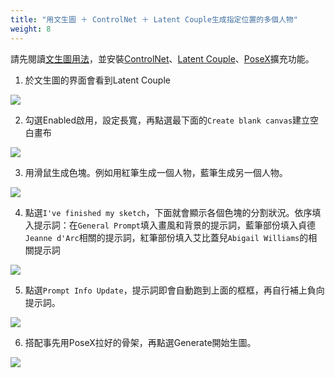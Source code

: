```yaml
---
title: "用文生圖 ＋ ControlNet ＋ Latent Couple生成指定位置的多個人物"
weight: 8
---
```


請先閱讀[文生圖用法](../features/text-to-image/)，並安裝[ControlNet](../extensions/controlnet/)、[Latent Couple](../extensions/latent-couple/)、[PoseX](../extensions/posex/)擴充功能。

1. 於文生圖的界面會看到Latent Couple

![](../../images/o0hDolt.webp)

2. 勾選Enabled啟用，設定長寬，再點選最下面的`Create blank canvas`建立空白畫布

![](../../images/MxZcaDu.webp)

3. 用滑鼠生成色塊。例如用紅筆生成一個人物，藍筆生成另一個人物。

![](../../images/1AeIBQm.webp)

4. 點選`I've finished my sketch`，下面就會顯示各個色塊的分割狀況。依序填入提示詞：在`General Prompt`填入畫風和背景的提示詞，藍筆部份填入貞德`Jeanne d'Arc`相關的提示詞，紅筆部份填入艾比蓋兒`Abigail Williams`的相關提示詞

![](../../images/7Mp06u7.webp)

5. 點選`Prompt Info Update`，提示詞即會自動跑到上面的框框，再自行補上負向提示詞。

![](../../images/4w0YBc8.webp)

6. 搭配事先用PoseX拉好的骨架，再點選Generate開始生圖。

![](../../images/bm9qPcV.png)
